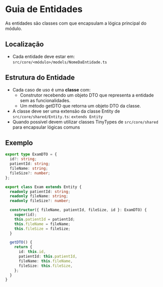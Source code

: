 # Guia de Entidades

As entidades são classes com que encapsulam a lógica principal do módulo.

## Localização
- Cada entidade deve estar em:  
  `src/core/<módulo>/models/NomeDaEntidade.ts`

## Estrutura do Entidade
- Cada caso de uso é uma **classe** com:
  - Construtor recebendo um objeto DTO que representa a entidade sem as funcionalidades.
  - Um método getDTO que retorna um objeto DTO da classe.
- A classe deve ser uma extensão da classe Entity de `src/core/shared/Entity.ts`: `extends Entity`
- Quando possível devem utilizar classes TinyTypes de `src/core/shared` para encapsular lógicas comuns

## Exemplo
```ts
export type ExamDTO = {
  id?: string;
  patientId: string;
  fileName: string;
  fileSize?: number;
};

export class Exam extends Entity {
  readonly patientId: string;
  readonly fileName: string;
  readonly fileSize?: number;

  constructor({ fileName, patientId, fileSize, id }: ExamDTO) {
    super(id);
    this.patientId = patientId;
    this.fileName = fileName;
    this.fileSize = fileSize;
  }

  getDTO() {
    return {
      id: this.id,
      patientId: this.patientId,
      fileName: this.fileName,
      fileSize: this.fileSize,
    };
  }
}

